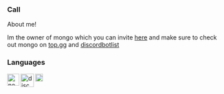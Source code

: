 ### Call

About me!

Im the owner of mongo which you can invite [here](https://dsc.gg/mongo) and make sure to check out mongo on [top.gg](https://top.gg/bot/852002206772756500) and [discordbotlist](https://discordbotlist.com/bots/mongo)


### Languages
<img align="left" alt="node.js" width="28px" src="https://cdn.discordapp.com/emojis/766359910589792266.png" />
<img align="left" alt="discord.js" width="31px" src="https://cdn.discordapp.com/emojis/851461487498493952.png" />
<img align=""left" alt="mongofb" width="18px" src="https://images-ext-2.discordapp.net/external/7gMZmZyAavPZ29Aq8Fnw1YhO2aFt6-6XJ1CCX-yDwLM/https/cdn.discordapp.com/emojis/773715536772988968.png" />

